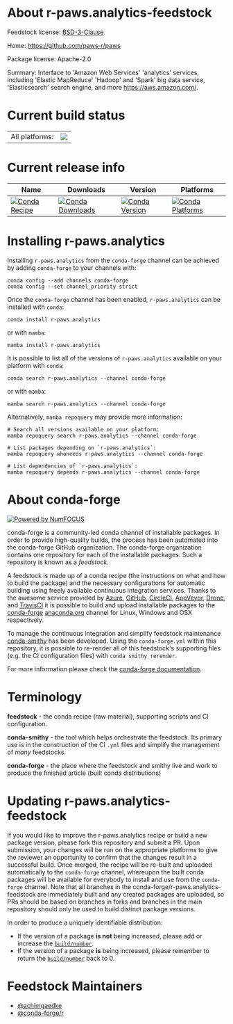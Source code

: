 About r-paws.analytics-feedstock
================================

Feedstock license: [BSD-3-Clause](https://github.com/conda-forge/r-paws.analytics-feedstock/blob/main/LICENSE.txt)

Home: https://github.com/paws-r/paws

Package license: Apache-2.0

Summary: Interface to 'Amazon Web Services' 'analytics' services, including 'Elastic MapReduce' 'Hadoop' and 'Spark' big data service, 'Elasticsearch' search engine, and more <https://aws.amazon.com/>.

Current build status
====================


<table><tr><td>All platforms:</td>
    <td>
      <a href="https://dev.azure.com/conda-forge/feedstock-builds/_build/latest?definitionId=14233&branchName=main">
        <img src="https://dev.azure.com/conda-forge/feedstock-builds/_apis/build/status/r-paws.analytics-feedstock?branchName=main">
      </a>
    </td>
  </tr>
</table>

Current release info
====================

| Name | Downloads | Version | Platforms |
| --- | --- | --- | --- |
| [![Conda Recipe](https://img.shields.io/badge/recipe-r--paws.analytics-green.svg)](https://anaconda.org/conda-forge/r-paws.analytics) | [![Conda Downloads](https://img.shields.io/conda/dn/conda-forge/r-paws.analytics.svg)](https://anaconda.org/conda-forge/r-paws.analytics) | [![Conda Version](https://img.shields.io/conda/vn/conda-forge/r-paws.analytics.svg)](https://anaconda.org/conda-forge/r-paws.analytics) | [![Conda Platforms](https://img.shields.io/conda/pn/conda-forge/r-paws.analytics.svg)](https://anaconda.org/conda-forge/r-paws.analytics) |

Installing r-paws.analytics
===========================

Installing `r-paws.analytics` from the `conda-forge` channel can be achieved by adding `conda-forge` to your channels with:

```
conda config --add channels conda-forge
conda config --set channel_priority strict
```

Once the `conda-forge` channel has been enabled, `r-paws.analytics` can be installed with `conda`:

```
conda install r-paws.analytics
```

or with `mamba`:

```
mamba install r-paws.analytics
```

It is possible to list all of the versions of `r-paws.analytics` available on your platform with `conda`:

```
conda search r-paws.analytics --channel conda-forge
```

or with `mamba`:

```
mamba search r-paws.analytics --channel conda-forge
```

Alternatively, `mamba repoquery` may provide more information:

```
# Search all versions available on your platform:
mamba repoquery search r-paws.analytics --channel conda-forge

# List packages depending on `r-paws.analytics`:
mamba repoquery whoneeds r-paws.analytics --channel conda-forge

# List dependencies of `r-paws.analytics`:
mamba repoquery depends r-paws.analytics --channel conda-forge
```


About conda-forge
=================

[![Powered by
NumFOCUS](https://img.shields.io/badge/powered%20by-NumFOCUS-orange.svg?style=flat&colorA=E1523D&colorB=007D8A)](https://numfocus.org)

conda-forge is a community-led conda channel of installable packages.
In order to provide high-quality builds, the process has been automated into the
conda-forge GitHub organization. The conda-forge organization contains one repository
for each of the installable packages. Such a repository is known as a *feedstock*.

A feedstock is made up of a conda recipe (the instructions on what and how to build
the package) and the necessary configurations for automatic building using freely
available continuous integration services. Thanks to the awesome service provided by
[Azure](https://azure.microsoft.com/en-us/services/devops/), [GitHub](https://github.com/),
[CircleCI](https://circleci.com/), [AppVeyor](https://www.appveyor.com/),
[Drone](https://cloud.drone.io/welcome), and [TravisCI](https://travis-ci.com/)
it is possible to build and upload installable packages to the
[conda-forge](https://anaconda.org/conda-forge) [anaconda.org](https://anaconda.org/)
channel for Linux, Windows and OSX respectively.

To manage the continuous integration and simplify feedstock maintenance
[conda-smithy](https://github.com/conda-forge/conda-smithy) has been developed.
Using the ``conda-forge.yml`` within this repository, it is possible to re-render all of
this feedstock's supporting files (e.g. the CI configuration files) with ``conda smithy rerender``.

For more information please check the [conda-forge documentation](https://conda-forge.org/docs/).

Terminology
===========

**feedstock** - the conda recipe (raw material), supporting scripts and CI configuration.

**conda-smithy** - the tool which helps orchestrate the feedstock.
                   Its primary use is in the construction of the CI ``.yml`` files
                   and simplify the management of *many* feedstocks.

**conda-forge** - the place where the feedstock and smithy live and work to
                  produce the finished article (built conda distributions)


Updating r-paws.analytics-feedstock
===================================

If you would like to improve the r-paws.analytics recipe or build a new
package version, please fork this repository and submit a PR. Upon submission,
your changes will be run on the appropriate platforms to give the reviewer an
opportunity to confirm that the changes result in a successful build. Once
merged, the recipe will be re-built and uploaded automatically to the
`conda-forge` channel, whereupon the built conda packages will be available for
everybody to install and use from the `conda-forge` channel.
Note that all branches in the conda-forge/r-paws.analytics-feedstock are
immediately built and any created packages are uploaded, so PRs should be based
on branches in forks and branches in the main repository should only be used to
build distinct package versions.

In order to produce a uniquely identifiable distribution:
 * If the version of a package **is not** being increased, please add or increase
   the [``build/number``](https://docs.conda.io/projects/conda-build/en/latest/resources/define-metadata.html#build-number-and-string).
 * If the version of a package **is** being increased, please remember to return
   the [``build/number``](https://docs.conda.io/projects/conda-build/en/latest/resources/define-metadata.html#build-number-and-string)
   back to 0.

Feedstock Maintainers
=====================

* [@achimgaedke](https://github.com/achimgaedke/)
* [@conda-forge/r](https://github.com/orgs/conda-forge/teams/r/)

